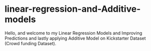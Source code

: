 # linear-regression-and-Additive-models
Hello, and welcome to my Linear Regression Models and Improving Predictions and lastly applying Additive Model on Kickstarter Dataset (Crowd funding Dataset).
